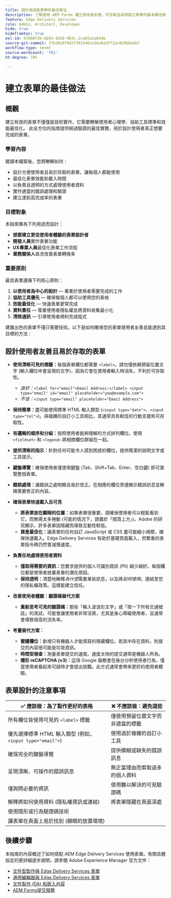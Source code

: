```yaml
---
title: 設計高效能表單的最佳做法
description: 了解使用 AEM Forms 建立使用者友善、可存取且高效能之表單的基本最佳做法。提高資料品質、使用者體驗和提交成功率。
feature: Edge Delivery Services
role: Admin, Architect, Developer
hide: true
hidefromtoc: true
exl-id: 67b6873b-bb93-4d38-963c-2ca65a1a644b
source-git-commit: 37b20a97942f381b46ce36a6a3f72ac019bba5b7
workflow-type: tm+mt
source-wordcount: '761'
ht-degree: 78%

---
```


# 建立表單的最佳做法

## 概觀

建立有效的表單不僅僅是技術實作，它需要瞭解使用者心理學、協助工具標準和效能最佳化。 此全方位的指南提供經過驗證的最佳實務，用於設計使用者真正想要完成的表單。

### 學習內容

閱讀本檔案後，您將瞭解如何：

* 設計方便使用者且易於存取的表單，讓每個人都能使用
* 最佳化表單效能和載入時間
* 以負責且透明的方式處理使用者資料
* 實作適當的錯誤處理和驗證
* 建立達到高完成率的表單

### 目標對象

本指南專為下列用途而設計：

* **想要建立更佳使用者體驗的表單設計者**
* **開發人員**&#x200B;實作表單功能
* **UX專業人員**&#x200B;最佳化表單工作流程
* **業務關係人**&#x200B;尋求改善表單轉換率

### 重要原則

最佳表單遵循下列核心原則：

1. **以使用者為中心的設計** — 著重於使用者需要完成的工作
2. **協助工具優先** — 確保每個人都可以使用您的表格
3. **效能最佳化** — 快速表單更常完成
4. **資料責任** — 尊重使用者隱私權並將資料收集最小化
5. **清除通訊** — 引導使用者順利完成程式

建置出色的表單不僅只需要技術。以下是如何確保您的表單使用者友善且能達到其目標的方法：

## 設計使用者友善且易於存取的表單

* **使用清晰可見的標籤：**&#x200B;每個表單欄位都需要 `<label>`。請勿僅依賴預留位置文字 (輸入欄位中會呈現的文字)，因為它會在使用者輸入時消失，不利於可存取性。
   * *良好：*`<label for="email">Email Address:</label> <input type="email" id="email" placeholder="you@example.com">`
   * *不佳：*`<input type="email" placeholder="Email Address">`
* **保持簡單：**&#x200B;盡可能使用標準 HTML 輸入類型 (`<input type="date">`、`<input type="tel">`)。與複雜的自訂小工具相比，其通常具有較佳的行動支援和可存取性。
* **有邏輯的順序和分組：**&#x200B;按照使用者能夠理解的方式排列欄位。使用 `<fieldset>` 和 `<legend>` 將相關欄位群組在一起。
* **提供清晰的指示：**&#x200B;針對任何可能令人感到困惑的欄位，提供簡潔的說明文字或工具提示。
* **鍵盤導覽：**&#x200B;確保使用者僅使用鍵盤 (Tab、Shift+Tab、Enter、空白鍵) 即可瀏覽整個表單。
* **錯誤處理：**&#x200B;讓錯誤之處明顯且易於改正。在相應的欄位旁邊顯示錯誤訊息並解釋需要修正的內容。

* **確保表單快速載入且可見**

   * **將表單放在顯眼的位置：**&#x200B;如果表單很重要，請確保使用者可以輕鬆看到它，而無需太多捲動 (可能的情況下，請置於「摺頁上方」)。Adobe 的研究顯示，許多表單因隱藏而導致互動性較低。
   * **資產最佳化：**&#x200B;讓表單的任何自訂 JavaScript 或 CSS 盡可能縮小規模，確保快速載入。Edge Delivery Services 有助於基礎頁面載入，但繁重的表單指令碼仍然會減慢速度。

* **負責任地處理使用者資料**
   * **僅取得需要的資訊：**&#x200B;您要求提供的個人可識別資訊 (PII) 越少越好。每個欄位都是使用者放棄表單的潛在原因。
   * **保持透明：**&#x200B;清楚地解釋&#x200B;*為什麼*&#x200B;需要某些訊息，以及將&#x200B;*如何使用*。連結至您的隱私權政策。這樣能建立信任。

* **改善使用者體驗：驗證碼替代方案**

   * **重新思考可見的驗證碼：**&#x200B;那些「輸入波浪形文字」或「按一下所有交通號誌」的測試，可能會讓使用者非常沮喪，尤其是身心障礙使用者，且通常會導致很高的流失率。

* **考量替代方案：**
   * **蜜罐欄位：**&#x200B;新增只有機器人才能填寫的隱藏欄位。若其中存在資料，則提交的內容很可能是垃圾資訊。
   * **時間型檢查：**&#x200B;測量表單提交的速度。速度太快的提交通常是機器人所為。
   * **隱形 reCAPTCHA (v3)：**&#x200B;這項 Google 服務會在後台分析使用者行為，僅當使用者看起來可疑時才會提出挑戰。此方式通常會帶來更好的使用者體驗。

## 表單設計的注意事項

| ✅ 應該做：為了製作更好的表格 | ❌ 不應該做：避免這些 |
|----------------------------------------------------------------------|------------------------------------------------------------------|
| 所有欄位皆使用可見的 `<label>` 標籤 | 僅使用預留位置文字而非適當的標籤 |
| 優先選擇標準 HTML 輸入類型 (例如，`<input type="email">`) | 使用過於複雜的自訂小工具 |
| 確保完全的鍵盤導覽 | 提供模糊或缺失的錯誤訊息 |
| 呈現清晰、可操作的錯誤訊息 | 無正當理由而索取過多的個人資料 |
| 僅詢問必要的資訊 | 使用難以解決的可見驗證碼 |
| 解釋將如何使用資料 (隱私權資訊或連結) | 將表單隱藏在頁面深處 |
| 使用隱形或行為驗證碼技術 |                                                                  |
| 讓表單在頁面上易於找到 (顯眼的放置環境) |                                                                  |


## 後續步驟

本指南的內容概述了如何搭配 AEM Edge Delivery Services 使用表單。有關具體設定的更詳細逐步說明，請參閱 Adobe Experience Manager 官方文件：

* [文件型製作與 Edge Delivery Services 表單](/help/edge/docs/forms/tutorial.md)
* [通用編輯器與 Edge Delivery Services 表單](/help/edge/docs/forms/universal-editor/overview-universal-editor-for-edge-delivery-services-for-forms.md)
* [文件製作 (DA) 和嵌入內容](https://www.aem.live/developer/da-tutorial)
* [AEM Forms提交服務](/help/edge/docs/forms/configure-submission-action-for-eds-forms.md)
